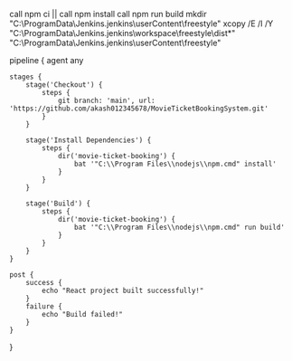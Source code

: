 call npm ci || call npm install
call npm run build
mkdir "C:\ProgramData\Jenkins\.jenkins\userContent\freestyle\"
xcopy /E /I /Y "C:\ProgramData\Jenkins\.jenkins\workspace\freestyle\dist\*" "C:\ProgramData\Jenkins\.jenkins\userContent\freestyle\"



pipeline {
    agent any

    stages {
        stage('Checkout') {
            steps {
                git branch: 'main', url: 'https://github.com/akash012345678/MovieTicketBookingSystem.git'
            }
        }

        stage('Install Dependencies') {
            steps {
                dir('movie-ticket-booking') {
                    bat '"C:\\Program Files\\nodejs\\npm.cmd" install'
                }
            }
        }

        stage('Build') {
            steps {
                dir('movie-ticket-booking') {
                    bat '"C:\\Program Files\\nodejs\\npm.cmd" run build'
                }
            }
        }
    }

    post {
        success {
            echo "React project built successfully!"
        }
        failure {
            echo "Build failed!"
        }
    }
}
